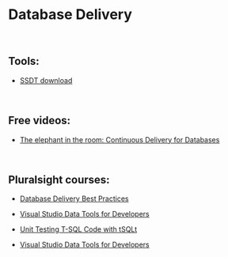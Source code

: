 Database Delivery
=================

 

Tools:
------

-   [SSDT download](http://msdn.microsoft.com/enus/data/hh297027)

 

Free videos:
------------

-   [The elephant in the room: Continuous Delivery for
    Databases](https://vimeo.com/131637362)

 

Pluralsight courses:
--------------------

-   [Database Delivery Best
    Practices](http://www.pluralsight.com/courses/database-delivery-best-practices)

-   [Visual Studio Data Tools for
    Developers](http://app.pluralsight.com/courses/visual-studio-data-tools-developers)

-   [Unit Testing T-SQL Code with
    tSQLt](https://app.pluralsight.com/library/courses/unit-testing-t-sql-tsqlt)

-   [Visual Studio Data Tools for
    Developers](https://app.pluralsight.com/library/courses/visual-studio-data-tools-developers)

     

 

 
